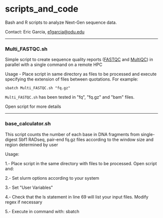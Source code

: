 # scripts_and_code

Bash and R scripts to analyze Next-Gen sequence data. 

Contact: Eric Garcia, e1garcia@odu.edu

---

### Multi_FASTQC.sh

Simple script to create sequence quality reports ([FASTQC](https://www.bioinformatics.babraham.ac.uk/projects/fastqc/) and [MultiQC](https://multiqc.info/)) in parallel with a single command on a remote HPC

Usage - Place script in same directory as files to be processed and execute specifying the extension of files between quotations. For example:
```
sbatch Multi_FASTQC.sh "fq.gz"
```

`Multi_FASTQC.sh` has been tested in "fq", "fq.gz" and "bam" files.

Open script for more details

---

### base_calculator.sh

This script counts the number of each base in DNA fragments from single-digest Sbf1 RADseq, pair-end fq.gz files according to the window size and region determined by user

Usage:

1.- Place script in the same directory with files to be processed. Open script and:

2.- Set slurm options according to your system

3.- Set "User Variables" 

4.- Check that the ls statement in line 69 will list your input files. Modify regex if necessary

5.- Execute in command with: sbatch <script name> <"readDir">
```
sbatch base_calculator.sh "F"
```
Output:
  
  * TSV table with file names, base counts, and read information.

Open script for more details

---

### base_proportions.R

R script to calculate, and plot, base pair proportions and mean base pair proportion of DNA fragments position by position

Uses the output of `base_calculator.sh`, or tsv files with base pair counts from single digest RADseq, paired-End sequencing data, as input

Open script for more details

---

### read_calculator.sh

`read_caltulator.sh` counts the number of reads in compressed (default) or uncompressed FQ files (open script for details).

Usage: 

1.- Place script in the same directory with FQ files to be processed. Open script and:

2.- Set slurm options according to your system

3.- Set "User Variables"

4.- Execute
```
sbatch read_calculator.sh
```
Output:
  
  * CSV table with file names and total number of reads

---

### motif_calculator.sh

`motif_calculator.sh` identifies and counts repeated motifs in compressed or uncompressed FQ files

Usage:

1.- Place script in the same directory with files to be processed. Open script and:

2.- Set file and read info as well as the maximum length (bp) of motifs to be counted.


`motif_calculator.sh` will then lists and reports frequencies of all motifs within the size range of "position 1", or the first bp, to the specified maximum length (from beginning  of reads only).

User variables options:

FILE_DIRECTION ("forward" or "reverse") 

DIRECTION_SUFFIX ("F","R","R1","R2", etc)  

FILE_EXTENSION ("fq" or "fq.gz" for uncompressed and compressed files, respectively) 

MAX_motif_length (digit)(maximum motif size (in bp) to search for repeats)

THREADS (number of threads according to your system)


Open script for details

---

### fq_repeat_cleaner.sh

`fq_repeat_cleaner.sh` removes sequences with repeated motifs at the beginning of the read in compressed or uncompressed FQ files

Usage:

1.- Place script in the same directory with files to be processed. Open script and:

2.- Set file and read info, maximum length (bp) of motifs to be counted, and output base name.

3.- Execute and once the motif frequencies are printed in the terminal, enter the the desired motif length to base the read removal.

Output:

One single concatenated FQ file (from all input files) with all reads for which the starting motif of predetermined length does not repeat in any other reads


Open script for details

---

### concat_fqFiles_diffLanes.sh

Simple script to concatenate files of the same individuals but from multiple sequencing lanes

Usage: Open the script can enter your files' read and lane info 

---

### subsetting_VCF_files.dat

User friendly list of steps and code to successfully subset VCF files while maintaining functionality

---

### ssh_config_stay_connected.txt

Use this code to maintain a stable ssh connection if your sessions are becoming idle and/or terminated very quickly, after 1-2 min of inactivity.

---

### mapDamage_tutorial.md

Instructions on how to run mapDamage on Wahab ODU's cluster. See file for details

---

